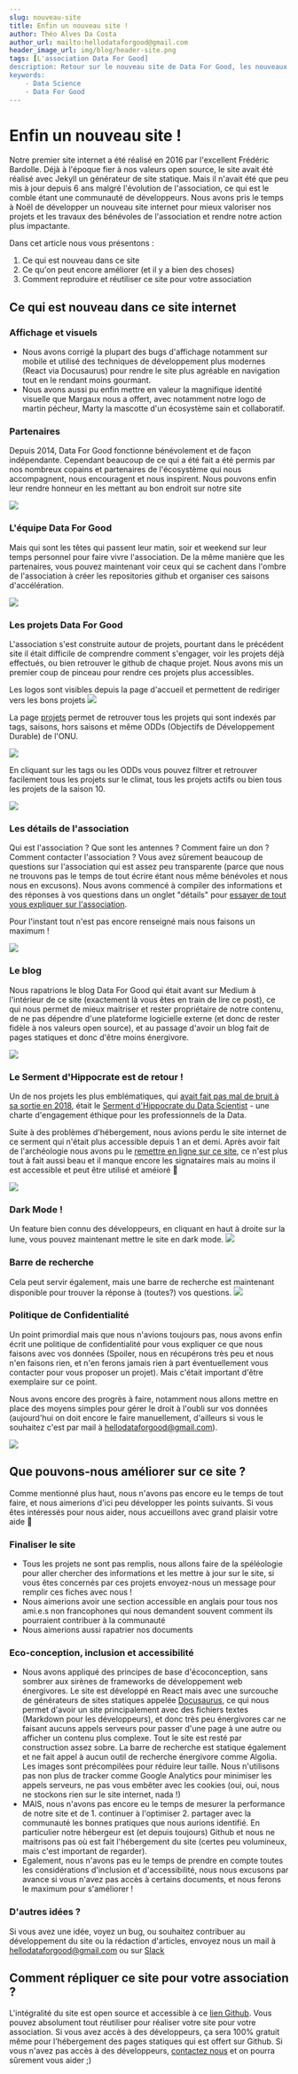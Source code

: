 ```yaml
---
slug: nouveau-site
title: Enfin un nouveau site !
author: Théo Alves Da Costa
author_url: mailto:hellodataforgood@gmail.com
header_image_url: img/blog/header-site.png
tags: [L'association Data For Good]
description: Retour sur le nouveau site de Data For Good, les nouveaux features et comment répliquer vous-même ce qui a été développé pour votre association.
keywords:
    - Data Science
    - Data For Good
---
```


# Enfin un nouveau site !

Notre premier site internet a été réalisé en 2016 par l'excellent Frédéric Bardolle. Déjà à l'époque fier à nos valeurs open source, le site avait été réalisé avec Jekyll un générateur de site statique. Mais il n'avait été que peu mis à jour depuis 6 ans malgré l'évolution de l'association, ce qui est le comble étant une communauté de développeurs. Nous avons pris le temps à Noël de développer un nouveau site internet pour mieux valoriser nos projets et les travaux des bénévoles de l'association et rendre notre action plus impactante.  

Dans cet article nous vous présentons : 
1. Ce qui est nouveau dans ce site
2. Ce qu'on peut encore améliorer (et il y a bien des choses)
3. Comment reproduire et réutiliser ce site pour votre association


## Ce qui est nouveau dans ce site internet

### Affichage et visuels
- Nous avons corrigé la plupart des bugs d'affichage notamment sur mobile et utilisé des techniques de développement plus modernes (React via Docusaurus) pour rendre le site plus agréable en navigation tout en le rendant moins gourmant.
- Nous avons aussi pu enfin mettre en valeur la magnifique identité visuelle que Margaux nous a offert, avec notamment notre logo de martin pécheur, Marty la mascotte d'un écosystème sain et collaboratif.  

### Partenaires
Depuis 2014, Data For Good fonctionne bénévolement et de façon indépendante. Cependant beaucoup de ce qui a été fait a été permis par nos nombreux copains et partenaires de l'écosystème qui nous accompagnent, nous encouragent et nous inspirent. Nous pouvons enfin leur rendre honneur en les mettant au bon endroit sur notre site

![](./partenaires.png) 

### L'équipe Data For Good
Mais qui sont les têtes qui passent leur matin, soir et weekend sur leur temps personnel pour faire vivre l'association. De la même manière que les partenaires, vous pouvez maintenant voir ceux qui se cachent dans l'ombre de l'association à créer les repositories github et organiser ces saisons d'accélération. 

![](./team.png)

### Les projets Data For Good
L'association s'est construite autour de projets, pourtant dans le précédent site il était difficile de comprendre comment s'engager, voir les projets déjà effectués, ou bien retrouver le github de chaque projet. Nous avons mis un premier coup de pinceau pour rendre ces projets plus accessibles. 

Les logos sont visibles depuis la page d'accueil et permettent de rediriger vers les bons projets
![](./projets.png)

La page [projets](/projects) permet de retrouver tous les projets qui sont indexés par tags, saisons, hors saisons et même ODDs (Objectifs de Développement Durable) de l'ONU. 

![](./projects1.png)

En cliquant sur les tags ou les ODDs vous pouvez filtrer et retrouver facilement tous les projets sur le climat, tous les projets actifs ou bien tous les projets de la saison 10. 

![](./projects2.png)

### Les détails de l'association
Qui est l'association ? Que sont les antennes ? Comment faire un don ? Comment contacter l'association ? Vous avez sûrement beaucoup de questions sur l'association qui est assez peu transparente (parce que nous ne trouvons pas le temps de tout écrire étant nous même bénévoles et nous nous en excusons). Nous avons commencé à compiler des informations et des réponses à vos questions dans un onglet "détails" pour [essayer de tout vous expliquer sur l'association](https://dataforgood.fr/docs/dataforgood).

Pour l'instant tout n'est pas encore renseigné mais nous faisons un maximum !

![](./details.png)


### Le blog
Nous rapatrions le blog Data For Good qui était avant sur Medium à l'intérieur de ce site (exactement là vous êtes en train de lire ce post), ce qui nous permet de mieux maitriser et rester propriétaire de notre contenu, de ne pas dépendre d'une plateforme logicielle externe (et donc de rester fidèle à nos valeurs open source), et au passage d'avoir un blog fait de pages statiques et donc d'être moins énergivore.

![](./blog.png)

### Le Serment d'Hippocrate est de retour !
Un de nos projets les plus emblématiques, qui [avait fait pas mal de bruit à sa sortie en 2018](https://www.lemonde.fr/festival/article/2018/07/05/un-serment-d-hippocrate-pour-les-professionnels-de-l-intelligence-artificielle_5326218_4415198.html), était le [Serment d'Hippocrate du Data Scientist](/hippocrate) - une charte d'engagement éthique pour les professionnels de la Data. 

Suite à des problèmes d'hébergement, nous avions perdu le site internet de ce serment qui n'était plus accessible depuis 1 an et demi. Après avoir fait de l'archéologie nous avons pu le [remettre en ligne sur ce site](/hippocrate), ce n'est plus tout à fait aussi beau et il manque encore les signataires mais au moins il est accessible et peut être utilisé et améioré 🙏  

![](./hippocrate.png)

### Dark Mode !
Un feature bien connu des développeurs, en cliquant en haut à droite sur la lune, vous pouvez maintenant mettre le site en dark mode. 
![](./darkmode.png)

### Barre de recherche
Cela peut servir également, mais une barre de recherche est maintenant disponible pour trouver la réponse à (toutes?) vos questions. 
![](./search.png)

### Politique de Confidentialité
Un point primordial mais que nous n'avions toujours pas, nous avons enfin écrit une politique de confidentialité pour vous expliquer ce que nous faisons avec vos données (Spoiler, nous en récupérons très peu et nous n'en faisons rien, et n'en ferons jamais rien à part éventuellement vous contacter pour vous proposer un projet). Mais c'était important d'être exemplaire sur ce point. 

Nous avons encore des progrès à faire, notamment nous allons mettre en place des moyens simples pour gérer le droit à l'oubli sur vos données (aujourd'hui on doit encore le faire manuellement, d'ailleurs si vous le souhaitez c'est par mail à hellodataforgood@gmail.com).

![](./conf.png)

## Que pouvons-nous améliorer sur ce site ?
Comme mentionné plus haut, nous n'avons pas encore eu le temps de tout faire, et nous aimerions d'ici peu développer les points suivants. Si vous êtes intéressés pour nous aider, nous accueillons avec grand plaisir votre aide 💪 

### Finaliser le site

- Tous les projets ne sont pas remplis, nous allons faire de la spéléologie pour aller chercher des informations et les mettre à jour sur le site, si vous êtes concernés par ces projets envoyez-nous un message pour remplir ces fiches avec nous ! 
- Nous aimerions avoir une section accessible en anglais pour tous nos ami.e.s non francophones qui nous demandent souvent comment ils pourraient contribuer à la communauté
- Nous aimerions aussi rapatrier nos documents

### Eco-conception, inclusion et accessibilité

- Nous avons appliqué des principes de base d'écoconception, sans sombrer aux sirènes de frameworks de développement web énergivores. Le site est développé en React mais avec une surcouche de générateurs de sites statiques appelée [Docusaurus](https://docusaurus.io/), ce qui nous permet d'avoir un site principalement avec des fichiers textes (Markdown pour les développeurs), et donc très peu énergivores car ne faisant aucuns appels serveurs pour passer d'une page à une autre ou afficher un contenu plus complexe. Tout le site est resté par construction assez sobre. La barre de recherche est statique également et ne fait appel à aucun outil de recherche énergivore comme Algolia. Les images sont précompilées pour réduire leur taille. Nous n'utilisons pas non plus de tracker comme Google Analytics pour minimiser les appels serveurs, ne pas vous embêter avec les cookies (oui, oui, nous ne stockons rien sur le site internet, nada !) 
- MAIS, nous n'avons pas encore eu le temps de mesurer la performance de notre site et de 1. continuer à l'optimiser 2. partager avec la communauté les bonnes pratiques que nous aurions identifié.  En particulier notre hébergeur est (et depuis toujours) Github et nous ne maitrisons pas où est fait l'hébergement du site (certes peu volumineux, mais c'est important de regarder).
- Egalement, nous n'avons pas eu le temps de prendre en compte toutes les considérations d'inclusion et d'accessibilité, nous nous excusons par avance si vous n'avez pas accès à certains documents, et nous ferons le maximum pour s'améliorer !

### D'autres idées ?
Si vous avez une idée, voyez un bug, ou souhaitez contribuer au développement du site ou la rédaction d'articles, envoyez nous un mail à hellodataforgood@gmail.com ou sur [Slack](/join)

## Comment répliquer ce site pour votre association ?

L'intégralité du site est open source et accessible à ce [lien Github](https://github.com/dataforgoodfr/dataforgoodfr.github.io). Vous pouvez absolument tout réutiliser pour réaliser votre site pour votre association. Si vous avez accès à des développeurs, ça sera 100% gratuit même pour l'hébergement des pages statiques qui est offert sur Github. Si vous n'avez pas accès à des développeurs, [contactez nous](mailto:hellodataforgood@gmail.com) et on pourra sûrement vous aider ;)   